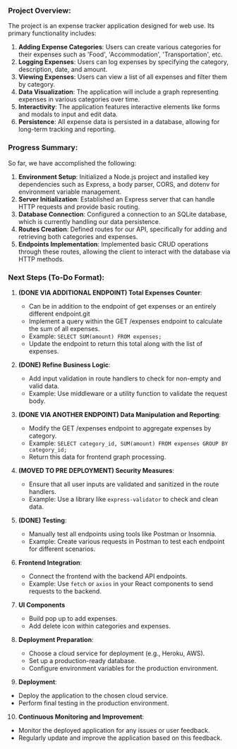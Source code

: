 
### Project Overview:
The project is an expense tracker application designed for web use. Its primary functionality includes:

1. **Adding Expense Categories**: Users can create various categories for their expenses such as 'Food', 'Accommodation', 'Transportation', etc.
2. **Logging Expenses**: Users can log expenses by specifying the category, description, date, and amount.
3. **Viewing Expenses**: Users can view a list of all expenses and filter them by category.
4. **Data Visualization**: The application will include a graph representing expenses in various categories over time.
5. **Interactivity**: The application features interactive elements like forms and modals to input and edit data.
6. **Persistence**: All expense data is persisted in a database, allowing for long-term tracking and reporting.

### Progress Summary:
So far, we have accomplished the following:

1. **Environment Setup**: Initialized a Node.js project and installed key dependencies such as Express, a body parser, CORS, and dotenv for environment variable management.
2. **Server Initialization**: Established an Express server that can handle HTTP requests and provide basic routing.
3. **Database Connection**: Configured a connection to an SQLite database, which is currently handling our data persistence.
4. **Routes Creation**: Defined routes for our API, specifically for adding and retrieving both categories and expenses.
5. **Endpoints Implementation**: Implemented basic CRUD operations through these routes, allowing the client to interact with the database via HTTP methods.

### Next Steps (To-Do Format):

1. **(DONE VIA ADDITIONAL ENDPOINT) Total Expenses Counter**: 
   - Can be in addition to the endpoint of get expenses or an entirely different endpoint.git 
   - Implement a query within the GET /expenses endpoint to calculate the sum of all expenses.
   - Example: `SELECT SUM(amount) FROM expenses;`
   - Update the endpoint to return this total along with the list of expenses.

2. **(DONE) Refine Business Logic**:
   - Add input validation in route handlers to check for non-empty and valid data.
   - Example: Use middleware or a utility function to validate the request body.

3. **(DONE VIA ANOTHER ENDPOINT) Data Manipulation and Reporting**: 
   - Modify the GET /expenses endpoint to aggregate expenses by category.
   - Example: `SELECT category_id, SUM(amount) FROM expenses GROUP BY category_id;`
   - Return this data for frontend graph processing.

4. **(MOVED TO PRE DEPLOYMENT) Security Measures**:
   - Ensure that all user inputs are validated and sanitized in the route handlers.
   - Example: Use a library like `express-validator` to check and clean data.

5. **(DONE) Testing**:
   - Manually test all endpoints using tools like Postman or Insomnia.
   - Example: Create various requests in Postman to test each endpoint for different scenarios.

6. **Frontend Integration**:
   - Connect the frontend with the backend API endpoints.
   - Example: Use `fetch` or `axios` in your React components to send requests to the backend.

7. **UI Components**
   - Build pop up to add expenses.
   - Add delete icon within categories and expenses.

8. **Deployment Preparation**:
   - Choose a cloud service for deployment (e.g., Heroku, AWS).
   - Set up a production-ready database.
   - Configure environment variables for the production environment.

9.  **Deployment**:
   - Deploy the application to the chosen cloud service.
   - Perform final testing in the production environment.

10. **Continuous Monitoring and Improvement**:
   - Monitor the deployed application for any issues or user feedback.
   - Regularly update and improve the application based on this feedback.
